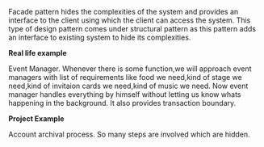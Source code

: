 Facade pattern hides the complexities of the system and provides an interface to the client using which the client can access the system. This type of design pattern comes under structural pattern as this pattern adds an interface to existing system to hide its complexities.

**Real life example**

Event Manager. Whenever there is some function,we will approach event managers with list of requirements like food we need,kind of stage we need,kind of invitaion cards we need,kind of music we need. Now event manager handles everything by himself without letting us know whats happening in the background. 
It also provides transaction boundary.

**Project Example**

Account archival process. So many steps are involved which are hidden.
